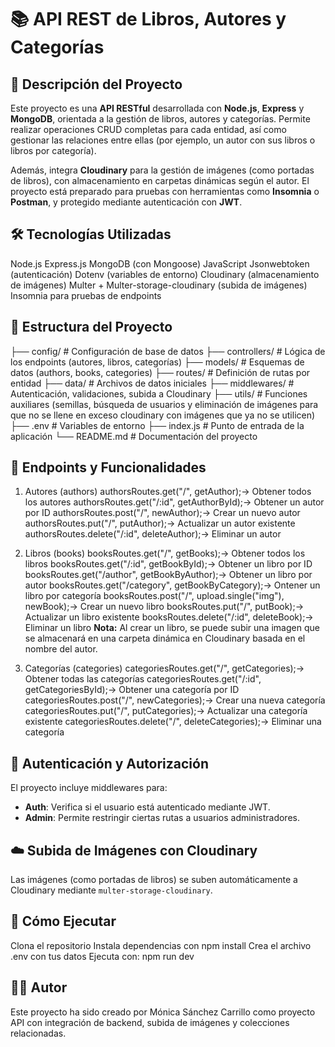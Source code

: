 # 📚 API REST de Libros, Autores y Categorías

## 📖 Descripción del Proyecto
Este proyecto es una **API RESTful** desarrollada con **Node.js**, **Express** y **MongoDB**, orientada a la gestión de libros, autores y categorías. Permite realizar operaciones CRUD completas para cada entidad, así como gestionar las relaciones entre ellas (por ejemplo, un autor con sus libros o libros por categoría).

Además, integra **Cloudinary** para la gestión de imágenes (como portadas de libros), con almacenamiento en carpetas dinámicas según el autor. El proyecto está preparado para pruebas con herramientas como **Insomnia** o **Postman**, y protegido mediante autenticación con **JWT**.

## 🛠️ Tecnologías Utilizadas
Node.js
Express.js
MongoDB (con Mongoose)
JavaScript 
Jsonwebtoken (autenticación)
Dotenv (variables de entorno)
Cloudinary (almacenamiento de imágenes)
Multer + Multer-storage-cloudinary (subida de imágenes)
Insomnia para pruebas de endpoints

## 📂 Estructura del Proyecto
├── config/ # Configuración de base de datos
├── controllers/ # Lógica de los endpoints (autores, libros, categorías)
├── models/ # Esquemas de datos (authors, books, categories)
├── routes/ # Definición de rutas por entidad
├── data/ # Archivos de datos iniciales
├── middlewares/ # Autenticación, validaciones, subida a Cloudinary
├── utils/ # Funciones auxiliares (semillas, búsqueda de usuarios y eliminación de imágenes para que no se llene en exceso cloudinary con imágenes que ya no se utilicen)
├── .env # Variables de entorno
├── index.js # Punto de entrada de la aplicación
└── README.md # Documentación del proyecto



## 🧪 Endpoints y Funcionalidades
1. Autores (authors)
authorsRoutes.get("/", getAuthor);-> Obtener todos los autores
authorsRoutes.get("/:id", getAuthorById);-> Obtener un autor por ID
authorsRoutes.post("/", newAuthor);-> Crear un nuevo autor
authorsRoutes.put("/", putAuthor);-> Actualizar un autor existente
authorsRoutes.delete("/:id", deleteAuthor);-> Eliminar un autor

2. Libros (books)
booksRoutes.get("/", getBooks);-> Obtener todos los libros
booksRoutes.get("/:id", getBookById);-> Obtener un libro por ID
booksRoutes.get("/author", getBookByAuthor);-> Obtener un libro por autor
booksRoutes.get("/category", getBookByCategory);-> Ontener un libro por categoría
booksRoutes.post("/", upload.single("img"), newBook);-> Crear un nuevo libro
booksRoutes.put("/", putBook);-> Actualizar un libro existente
booksRoutes.delete("/:id", deleteBook);-> Eliminar un libro
**Nota:** Al crear un libro, se puede subir una imagen que se almacenará en una carpeta dinámica en Cloudinary basada en el nombre del autor.

3. Categorías (categories)
categoriesRoutes.get("/", getCategories);-> Obtener todas las categorías
categoriesRoutes.get("/:id", getCategoriesById);-> Obtener una categoría por ID
categoriesRoutes.post("/", newCategories);-> Crear una nueva categoría
categoriesRoutes.put("/", putCategories);-> Actualizar una categoría existente
categoriesRoutes.delete("/", deleteCategories);-> Eliminar una categoría


## 🔐 Autenticación y Autorización

El proyecto incluye middlewares para:

- **Auth**: Verifica si el usuario está autenticado mediante JWT.
- **Admin**: Permite restringir ciertas rutas a usuarios administradores.


## ☁️ Subida de Imágenes con Cloudinary

Las imágenes (como portadas de libros) se suben automáticamente a Cloudinary mediante `multer-storage-cloudinary`.  


## 🚀 Cómo Ejecutar
Clona el repositorio
Instala dependencias con npm install
Crea el archivo .env con tus datos
Ejecuta con: npm run dev


## 🧑‍💻 Autor
Este proyecto ha sido creado por Mónica Sánchez Carrillo como proyecto API con integración de backend, subida de imágenes y colecciones relacionadas.